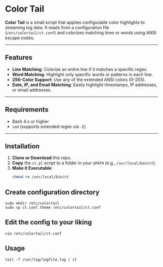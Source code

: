 # Color Tail

**Color Tail** is a small script that applies configurable color highlights to streaming log data. It reads from a configuration file (`/etc/colortail/ct.conf`) and colorizes matching lines or words using ANSI escape codes.

---

## Features

- **Line Matching**: Colorize an entire line if it matches a specific regex.
- **Word Matching**: Highlight only specific words or patterns in each line.
- **256-Color Support**: Use any of the extended ANSI colors (0–255).
- **Date, IP, and Email Matching**: Easily highlight timestamps, IP addresses, or email addresses.

---

## Requirements

- Bash 4.x or higher
- `sed` (supports extended regex via `-E`)

---

## Installation

1. **Clone or Download** this repo.
2. **Copy** the `ct.pl` script to a folder in your `$PATH` (e.g., `/usr/local/bin/ct`).
3. **Make it Executable**:
   ```bash
   chmod +x /usr/local/bin/ct
   ```

## Create configuration directory

```
sudo mkdir /etc/colortail
sudo cp ct.conf.theme /etc/colortail/ct.conf
```

## Edit the config to your liking
```
vim /etc/colortail/ct.conf
```
## Usage

```
tail -f /var/log/logfile.log | ct
```
